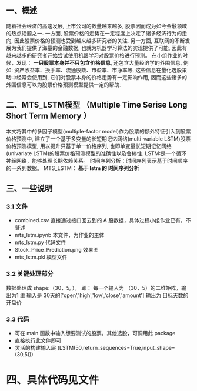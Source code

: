 ## 一、概述
   随着社会经济的高速发展, 上市公司的数量越来越多, 股票因而成为如今金融领域的热点话题之一. 一方面, 股票价格的走势在一定程度上决定了诸多经济行为的走向, 因此股票价格的预测也受到越来越多研究者的关注. 另一方面, 互联网的不断发展为我们提供了海量的金融数据, 也就为机器学习算法的实现提供了可能, 因此有越来越多的研究者开始尝试使用机器学习对股票价格进行预测。
在小组作业的时候，发现： **一只股票本身并不只包含价格信息**, 还包含大量经济学的外围信息, 例如: 资产收益率、换手率、流通股数、市盈率、市净率等, 这些信息在量化选股策略中经常会使用到, 它们对股票本身的价格走势有一定影响作用, 因而这些诸多的外围信息可以为股票价格预测模型提供一定的帮助.

## 二、MTS_LSTM模型 （Multiple Time Serise Long Short Term Memory ）
   本文将其中的多因子模型(multiple-factor model)作为股票的额外特征引入到股票价格预测中, 建立了一个基于多变量的长短期记忆网络(multi-variable LSTM)股票价格预测模型, 用以提升只基于单一价格序列, 也即单变量长短期记忆网络(univariate LSTM)的股票价格预测模型的准确性以及鲁棒性.
    LSTM:是一个循环神经网络，能够处理长期依赖关系。
    时间序列分析：时间序列表示基于时间顺序的一系列数据。
    MTS_LSTM： **基于 lstm 的 时间序列分析**
    
## 三、一些说明

### 3.1 文件
- combined.csv                  直接通过接口回去到的 A 股数据，具体过程小组作业已有，不赘述
- mts_lstm.ipynb                本文件，为作业的主体
- mts_lstm.py                   代码文件
- Stock_Price_Prediction.png    效果图
- mts_lstm.pkl                  模型文件

### 3.2 关键处理部分
数据处理成 shape:（30，5, ），
即： 每一个输入为 （30，5）的二维矩阵，输出为1 维
输入是 30天的['open','high','low','close','amount'] 
输出为 目标天数的开盘价


### 3.3 代码
- 可在 main 函数中输入想要测试的股票。其他选股，可调用此 package
- 直接执行此文件即可
- 灵活的构建输入层 (LSTM(50,return_sequences=True,input_shape=(30,5))) 


# 四、具体代码见文件
